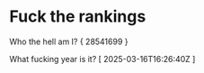 # Fuck the rankings

Who the hell am I?
{ 28541699 }

What fucking year is it?
[ 2025-03-16T16:26:40Z ]
